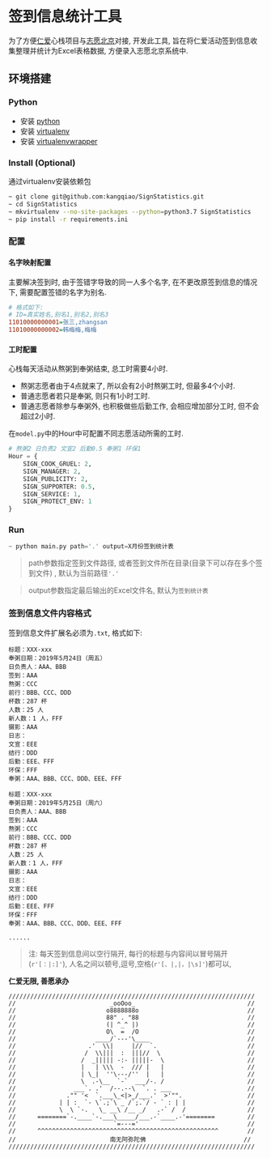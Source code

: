 
# 签到信息统计工具

为了方便[仁爱](chrenai.org)心栈项目与[志愿北京](www.bv2008.cn)对接, 开发此工具, 旨在将仁爱活动签到信息收集整理并统计为Excel表格数据, 方便录入志愿北京系统中.

## 环境搭建

### Python
- 安装 [python](https://realpython.com/installing-python/)
- 安装 [virtualenv](https://virtualenv.pypa.io/en/latest/installation/)
- 安装 [virtualenvwrapper](https://virtualenvwrapper.readthedocs.io/en/latest/install.html)

### Install (Optional)
通过virtualenv安装依赖包
```bash
~ git clone git@github.com:kangqiao/SignStatistics.git
~ cd SignStatistics
~ mkvirtualenv --no-site-packages --python=python3.7 SignStatistics
~ pip install -r requirements.ini
```
### 配置
#### 名字映射配置
主要解决签到时, 由于签错字导致的同一人多个名字, 在不更改原签到信息的情况下, 需要配置签错的名字为别名.
```ini
# 格式如下:
# ID=真实姓名,别名1,别名2,别名3
11010000000001=张三,zhangsan
11010000000002=韩梅梅,梅梅
```
#### 工时配置
心栈每天活动从熬粥到奉粥结束, 总工时需要4小时. 
- 熬粥志愿者由于4点就来了, 所以会有2小时熬粥工时, 但最多4个小时.
- 普通志愿者若只是奉粥, 则只有1小时工时.
- 普通志愿者除参与奉粥外, 也积极做些后勤工作, 会相应增加部分工时, 但不会超过2小时.

在`model.py`中的Hour中可配置不同志愿活动所需的工时.
```python
# 熬粥2 日负责2 文宣2 后勤0.5 奉粥1 环保1
Hour = {
    SIGN_COOK_GRUEL: 2,
    SIGN_MANAGER: 2,
    SIGN_PUBLICITY: 2,
    SIGN_SUPPORTER: 0.5,
    SIGN_SERVICE: 1,
    SIGN_PROTECT_ENV: 1
}
```

### Run
```python
~ python main.py path='.' output=X月份签到统计表
```
> path参数指定签到文件路径, 或者签到文件所在目录(目录下可以存在多个签到文件) , 默认为当前路径`'.'`

> output参数指定最后输出的Excel文件名, 默认为`签到统计表`

### 签到信息文件内容格式
签到信息文件扩展名必须为`.txt`, 格式如下:
```text
标题：XXX-xxx
奉粥日期：2019年5月24日（周五）
日负责人：AAA、BBB
签到：AAA
熬粥：CCC
前行：BBB、CCC、DDD
杯数：287 杯
人数：25 人
新人数：1 人，FFF
摄影：AAA
日志：
文宣：EEE
结行：DDD
后勤：EEE、FFF
环保：FFF
奉粥：AAA、BBB、CCC、DDD、EEE、FFF

标题：XXX-xxx
奉粥日期：2019年5月25日（周六）
日负责人：AAA、BBB
签到：AAA
熬粥：CCC
前行：BBB、CCC、DDD
杯数：287 杯
人数：25 人
新人数：1 人，FFF
摄影：AAA
日志：
文宣：EEE
结行：DDD
后勤：EEE、FFF
环保：FFF
奉粥：AAA、BBB、CCC、DDD、EEE、FFF

......
```
> 注: 每天签到信息间以空行隔开, 每行的标题与内容间以冒号隔开(`r'[：|:]'`), 人名之间以顿号,逗号,空格(`r'[、|,|，|\s]'`)都可以,



**仁爱无限, 善愿承办**
```
////////////////////////////////////////////////////////////////////
//                          _ooOoo_                               //
//                         o8888888o                              //
//                         88" . "88                              //
//                         (| ^_^ |)                              //
//                         O\  =  /O                              //
//                      ____/`---'\____                           //
//                    .'  \\|     |//  `.                         //
//                   /  \\|||  :  |||//  \                        //
//                  /  _||||| -:- |||||-  \                       //
//                  |   | \\\  -  /// |   |                       //
//                  | \_|  ''\---/''  |   |                       //
//                  \  .-\__  `-`  ___/-. /                       //
//                ___`. .'  /--.--\  `. . ___                     //
//              ."" '<  `.___\_<|>_/___.'  >'"".                  //
//            | | :  `- \`.;`\ _ /`;.`/ - ` : | |                 //
//            \  \ `-.   \_ __\ /__ _/   .-` /  /                 //
//      ========`-.____`-.___\_____/___.-`____.-'========         //
//                           `=---='                              //
//      ^^^^^^^^^^^^^^^^^^^^^^^^^^^^^^^^^^^^^^^^^^^^^^^^^^        //
//                          南无阿弥陀佛                           //
////////////////////////////////////////////////////////////////////

```